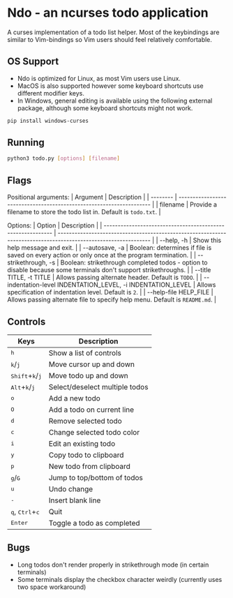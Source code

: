 # Ndo - an ncurses todo application

A curses implementation of a todo list helper. Most of the keybindings are similar to Vim-bindings so Vim users should feel relatively comfortable.

## OS Support

- Ndo is optimized for Linux, as most Vim users use Linux.
- MacOS is also supported however some keyboard shortcuts use different modifier keys.
- In Windows, general editing is available using the following external package, although some keyboard shortcuts might not work.

```bash
pip install windows-curses
```

## Running

```bash
python3 todo.py [options] [filename]
```

## Flags

Positional arguments:
| Argument | Description                                                          |
| -------- | -------------------------------------------------------------------- |
| filename | Provide a filename to store the todo list in. Default is `todo.txt`. |

Options:
| Option                                                      | Description                                                                                                     |
| ----------------------------------------------------------- | --------------------------------------------------------------------------------------------------------------- |
| --help, -h                                                  | Show this help message and exit.                                                                                |
| --autosave, -a                                              | Boolean: determines if file is saved on every action or only once at the program termination.                   |
| --strikethrough, -s                                         | Boolean: strikethrough completed todos - option to disable because some terminals don't support strikethroughs. |
| --title TITLE, -t TITLE                                     | Allows passing alternate header. Default is `TODO`.                                                             |
| --indentation-level INDENTATION_LEVEL, -i INDENTATION_LEVEL | Allows specification of indentation level. Default is `2`.                                                      |
| --help-file HELP_FILE                                       | Allows passing alternate file to specify help menu. Default is `README.md`.                                     |

## Controls

| Keys                                       | Description                    |
| ------------------------------------------ | ------------------------------ |
| <kbd>h</kbd>                               | Show a list of controls        |
| <kbd>k</kbd>/<kbd>j</kbd>                  | Move cursor up and down        |
| <kbd>Shift</kbd>+<kbd>k</kbd>/<kbd>j</kbd> | Move todo up and down          |
| <kbd>Alt</kbd>+<kbd>k</kbd>/<kbd>j</kbd>   | Select/deselect multiple todos |
| <kbd>o</kbd>                               | Add a new todo                 |
| <kbd>O</kbd>                               | Add a todo on current line     |
| <kbd>d</kbd>                               | Remove selected todo           |
| <kbd>c</kbd>                               | Change selected todo color     |
| <kbd>i</kbd>                               | Edit an existing todo          |
| <kbd>y</kbd>                               | Copy todo to clipboard         |
| <kbd>p</kbd>                               | New todo from clipboard        |
| <kbd>g</kbd>/<kbd>G</kbd>                  | Jump to top/bottom of todos    |
| <kbd>u</kbd>                               | Undo change                    |
| <kbd>-</kbd>                               | Insert blank line              |
| <kbd>q</kbd>, <kbd>Ctrl</kbd>+<kbd>c</kbd> | Quit                           |
| <kbd>Enter</kbd>                           | Toggle a todo as completed     |

## Bugs

- Long todos don't render properly in strikethrough mode (in certain terminals)
- Some terminals display the checkbox character weirdly (currently uses two space workaround)
